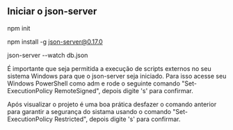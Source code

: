 ## Iniciar o json-server

npm init

npm install -g json-server@0.17.0

json-server --watch db.json

É importante que seja permitida a execução de scripts externos no seu sistema Windows para que o json-server seja iniciado. Para isso acesse seu Windows PowerShell como adm e rode o seguinte comando "Set-ExecutionPolicy RemoteSigned", depois digite 's' para confirmar.

Após visualizar o projeto é uma boa prática desfazer o comando anterior para garantir a segurança do sistama usando o comando "Set-ExecutionPolicy Restricted", depois digite 's' para confirmar.
